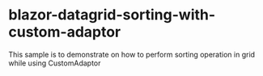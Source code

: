 # blazor-datagrid-sorting-with-custom-adaptor
This sample is to demonstrate on how to perform sorting operation in grid while using CustomAdaptor
